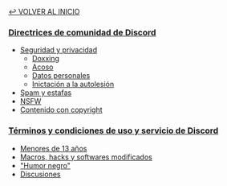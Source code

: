 [↩️ VOLVER AL INICIO](https://github.com/gacarbla/documents)


### [Directrices de comunidad de Discord](https://discord.com/guidelines)
- [Seguridad y privacidad]()
  - [Doxxing]()
  - [Acoso]()
  - [Datos personales]()
  - [Inictación a la autolesión]()
- [Spam y estafas]()
- [NSFW]()
- [Contenido con copyright]()

### [Términos y condiciones de uso y servicio de Discord](https://discord.com/terms)
- [Menores de 13 años]()
- [Macros, hacks y softwares modificados]()
- ["Humor negro"]()
- [Discusiones]()
